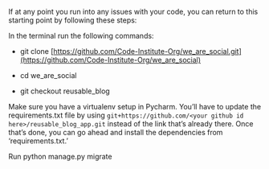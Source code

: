 If at any point you run into any issues with your code, you can return to this
starting point by following these steps:

In the terminal run the following commands:

-   git
    clone [https://github.com/Code-Institute-Org/we_are_social.git](https://github.com/Code-Institute-Org/we_are_social)

-   cd we_are_social

-   git checkout reusable_blog

Make sure you have a virtualenv setup in Pycharm. You’ll have to update the
requirements.txt file by using `git+https://github.com/<your github id
here>/reusable_blog_app.git` instead of the link that’s already there. Once
that’s done, you can go ahead and install the dependencies from
‘requirements.txt.’

Run python manage.py migrate
